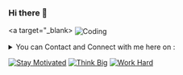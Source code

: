 ### Hi there 👋

<!--
**Alabere-coder/Alabere-coder** is a ✨ _special_ ✨ repository because its `README.md` (this file) appears on your GitHub profile.

Here are some ideas to get you started:

- 🔭 I’m currently working on ...
- 🌱 I’m currently learning ...
- 👯 I’m looking to collaborate on ...
- 🤔 I’m looking for help with ...
- 💬 Ask me about ...
- 📫 How to reach me: ...
- 😄 Pronouns: ...
- ⚡ Fun fact: ...
-->

<a target="\_blank>
<img align="center" alt="Coding" width="full" src="https://www.freecodecamp.org/news/content/images/2022/11/hire-full-stack-developers1546507474317-1.gif">
</a>

<!-- <a target="_blank">
  <img align="right" height="200" width="400" alt="GIF" src="https://ansarshome.files.wordpress.com/2021/09/d3464a4351fdf340ccb6bb37c281381a.gif">
</a> -->

<details> 
     <summary> You can Contact and Connect with me here on : </summary>
     
     
     
<!-- ---------------------------------------------------------------------------------------------------------------------------------------------------------------->
<!-- ---------------------------------------------------------------------------------------------------------------------------------------------------------------->
<br>

<br>
     
<div align="center"> 
     <table>
  <tr>
    <td>
      <a href="https://www.linkedin.com/in/isiaq-abdul-azeez-84ba24259/"> 
        <img height="30" src="https://img.shields.io/badge/linkedin-blue.svg?&style=for-the-badge&logo=linkedin&logoColor=white"/> 
      </a> 
    </td>
    <td>
      <a href="https://alabere-coder.github.io/Alabere-Abdulazeez/"> 
        <img height="30" src="https://img.shields.io/badge/Github-%23000000.svg?&style=for-the-badge&logo=github&logoColor=white"/> 
      </a>
    </td>
    <td>
      <a href="https://twitter.com/AlabereIsiaq">
        <img height="30" src="https://img.shields.io/badge/Twitter-1DA1F2?style=for-the-badge&logo=twitter&logoColor=white"> 
      </a>
    </td>
  </tr>
</table>
</div>
     
</details>

[![Stay Motivated](https://img.shields.io/badge/Stay-Motivated-teal.svg?style=for-the-badge)](https://github.com/ayush-sleeping)
[![Think Big](https://img.shields.io/badge/Think-Big-orange.svg?style=for-the-badge)](https://github.com/ayush-sleeping)
[![Work Hard](https://img.shields.io/badge/Work-Hard-blue.svg?style=for-the-badge)](https://github.com/ayush-sleeping)
